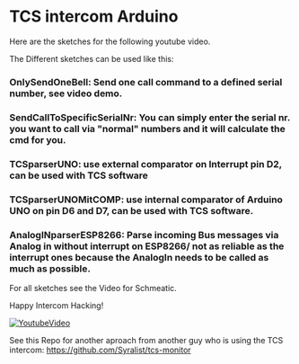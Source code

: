 # TCS intercom Arduino

Here are the sketches for the following youtube video.

The Different sketches can be used like this: 


### OnlySendOneBell: Send one call command to a defined serial number, see video demo.

### SendCallToSpecificSerialNr: You can simply enter the serial nr. you want to call via "normal" numbers and it will calculate the cmd for you.

### TCSparserUNO: use external comparator on Interrupt pin D2, can be used with TCS software

### TCSparserUNOMitCOMP: use internal comparator of Arduino UNO on pin D6 and D7, can be used with TCS software.

### AnalogINparserESP8266: Parse incoming Bus messages via Analog in without interrupt on ESP8266/ not as reliable as the interrupt ones because the AnalogIn needs to be called as much as possible.

For all sketches see the Video for Schmeatic.

Happy Intercom Hacking!


[![YoutubeVideo](https://img.youtube.com/vi/xFLoauqj9yA/0.jpg)](https://www.youtube.com/watch?v=xFLoauqj9yA)


See this Repo for another aproach from another guy who is using the TCS intercom: https://github.com/Syralist/tcs-monitor
